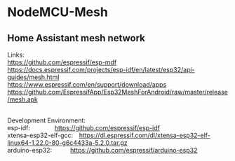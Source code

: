 # NodeMCU-Mesh

## Home Assistant mesh network

Links:<br>
https://github.com/espressif/esp-mdf<br>
https://docs.espressif.com/projects/esp-idf/en/latest/esp32/api-guides/mesh.html</br>
https://www.espressif.com/en/support/download/apps<br>
https://github.com/EspressifApp/Esp32MeshForAndroid/raw/master/release/mesh.apk<br>
<br>

Development Environment:<br>
esp-idf:&emsp;&emsp;&emsp;&emsp;https://github.com/espressif/esp-idf<br>
xtensa-esp32-elf-gcc:&emsp;https://dl.espressif.com/dl/xtensa-esp32-elf-linux64-1.22.0-80-g6c4433a-5.2.0.tar.gz<br>
arduino-esp32:&emsp;&emsp;&emsp;https://github.com/espressif/arduino-esp32<br>
